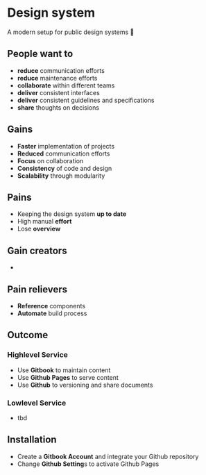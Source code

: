 # Design system

A modern setup for public design systems 🎉

## People want to

* **reduce** communication efforts
* **reduce** maintenance efforts
* **collaborate** within different teams
* **deliver** consistent interfaces
* **deliver** consistent guidelines and specifications
* **share** thoughts on decisions

## Gains

* **Faster** implementation of projects 
* **Reduced** communication efforts
* **Focus** on collaboration
* **Consistency** of code and design
* **Scalability** through modularity

## Pains

* Keeping the design system **up to date**
* High manual **effort**
* Lose **overview**

## Gain creators
* 

## Pain relievers
* **Reference** components
* **Automate** build process

## Outcome

### Highlevel Service

* Use **Gitbook** to maintain content
* Use **Github Pages** to serve content
* Use **Github** to versioning and share documents

### Lowlevel Service

* tbd

## Installation

* Create a **Gitbook Account** and integrate your Github repository
* Change **Github Setting**s to activate Github Pages

